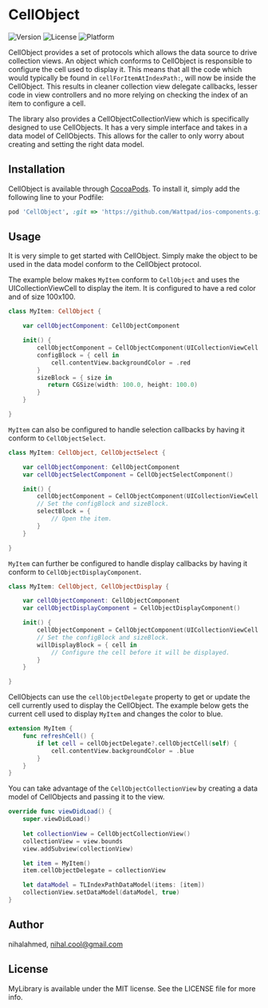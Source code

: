 # CellObject

![Version](https://img.shields.io/badge/pod-v1.0.0-blue.svg)
![License](https://img.shields.io/badge/license-MIT-orange.svg)
![Platform](https://img.shields.io/badge/platform-ios-red.svg)

CellObject provides a set of protocols which allows the data source to drive collection views. An object which conforms to CellObject is responsible to configure the cell used to display it. This means that all the code which would typically be found in `cellForItemAtIndexPath:`, will now be inside the CellObject. This results in cleaner collection view delegate callbacks, lesser code in view controllers and no more relying on checking the index of an item to configure a cell.

The library also provides a CellObjectCollectionView which is specifically designed to use CellObjects. It has a very simple interface and takes in a data model of CellObjects. This allows for the caller to only worry about creating and setting the right data model.

## Installation

CellObject is available through [CocoaPods](http://cocoapods.org). To install it, simply add the following line to your Podfile:

```ruby
pod 'CellObject', :git => 'https://github.com/Wattpad/ios-components.git'
```

## Usage

It is very simple to get started with CellObject. Simply make the object to be used in the data model conform to the CellObject protocol.

The example below makes `MyItem` conform to `CellObject` and uses the UICollectionViewCell to display the item. It is configured to have a red color and of size 100x100.

```swift
class MyItem: CellObject {

    var cellObjectComponent: CellObjectComponent

    init() {
        cellObjectComponent = CellObjectComponent(UICollectionViewCell.self)
        configBlock = { cell in
            cell.contentView.backgroundColor = .red
        }
        sizeBlock = { size in
           return CGSize(width: 100.0, height: 100.0)
        }
    }

}
```

`MyItem` can also be configured to handle selection callbacks by having it conform to `CellObjectSelect`.

```swift
class MyItem: CellObject, CellObjectSelect {

    var cellObjectComponent: CellObjectComponent
    var cellObjectSelectComponent = CellObjectSelectComponent()

    init() {
        cellObjectComponent = CellObjectComponent(UICollectionViewCell.self)
        // Set the configBlock and sizeBlock.
        selectBlock = {
            // Open the item.
        }
    }

}
```

`MyItem` can further be configured to handle display callbacks by having it conform to `CellObjectDisplayComponent`.

```swift
class MyItem: CellObject, CellObjectDisplay {

    var cellObjectComponent: CellObjectComponent
    var cellObjectDisplayComponent = CellObjectDisplayComponent()

    init() {
        cellObjectComponent = CellObjectComponent(UICollectionViewCell.self)
        // Set the configBlock and sizeBlock.
        willDisplayBlock = { cell in
            // Configure the cell before it will be displayed.
        }
    }

}
```

CellObjects can use the `cellObjectDelegate` property to get or update the cell currently used to display the CellObject. The example below gets the current cell used to display `MyItem` and changes the color to blue.

```swift
extension MyItem {
    func refreshCell() {
        if let cell = cellObjectDelegate?.cellObjectCell(self) {
            cell.contentView.backgroundColor = .blue
        }
    }
}
```

You can take advantage of the `CellObjectCollectionView` by creating a data model of CellObjects and passing it to the view.

```swift
override func viewDidLoad() {
    super.viewDidLoad()
    
    let collectionView = CellObjectCollectionView()
    collectionView = view.bounds
    view.addSubview(collectionView)

    let item = MyItem()
    item.cellObjectDelegate = collectionView

    let dataModel = TLIndexPathDataModel(items: [item])
    collectionView.setDataModel(dataModel, true)
}
```

## Author

nihalahmed, nihal.cool@gmail.com

## License

MyLibrary is available under the MIT license. See the LICENSE file for more info.
